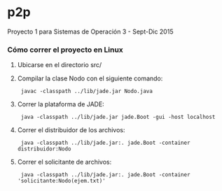 # p2p
Proyecto 1 para Sistemas de Operación 3 - Sept-Dic 2015

### Cómo correr el proyecto en Linux

1. Ubicarse en el directorio src/
2. Compilar la clase Nodo con el siguiente comando:

		javac -classpath ../lib/jade.jar Nodo.java

3. Correr la plataforma de JADE:

		java -classpath ../lib/jade.jar jade.Boot -gui -host localhost

4. Correr el distribuidor de los archivos:

		java -classpath ../lib/jade.jar:. jade.Boot -container distribuidor:Nodo

5. Correr el solicitante de archivos:

		java -classpath ../lib/jade.jar:. jade.Boot -container 'solicitante:Nodo(ejem.txt)'
